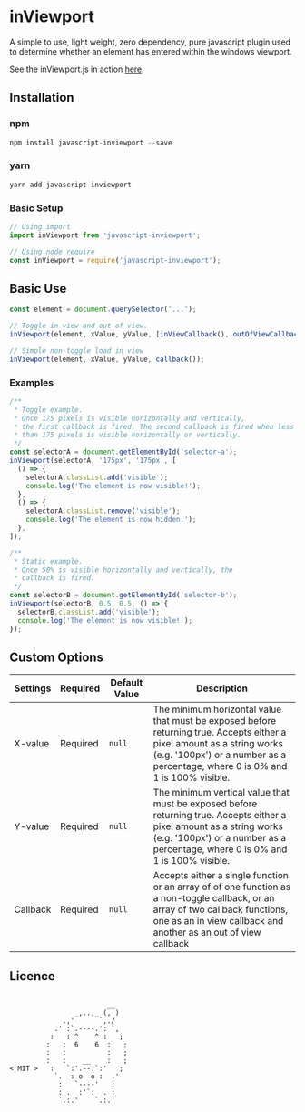 <!-- @format -->

# inViewport

A simple to use, light weight, zero dependency, pure javascript plugin used to determine whether an element has entered within the windows viewport.

See the inViewport.js in action <a href="http://ianrogren.github.io/javascript-inViewport/">here</a>.

## Installation

### npm

```javascript
npm install javascript-inviewport --save
```

### yarn

```javascript
yarn add javascript-inviewport
```

### Basic Setup

```javascript
// Using import
import inViewport from 'javascript-inviewport';

// Using node require
const inViewport = require('javascript-inviewport');
```

## Basic Use

```javascript
const element = document.querySelector('...');

// Toggle in view and out of view.
inViewport(element, xValue, yValue, [inViewCallback(), outOfViewCallback()]);

// Simple non-toggle load in view
inViewport(element, xValue, yValue, callback());
```

### Examples

```javascript
/**
 * Toggle example.
 * Once 175 pixels is visible horizontally and vertically,
 * the first callback is fired. The second callback is fired when less
 * than 175 pixels is visible horizontally or vertically.
 */
const selectorA = document.getElementById('selector-a');
inViewport(selectorA, '175px', '175px', [
  () => {
    selectorA.classList.add('visible');
    console.log('The element is now visible!');
  },
  () => {
    selectorA.classList.remove('visible');
    console.log('The element is now hidden.');
  },
]);

/**
 * Static example.
 * Once 50% is visible horizontally and vertically, the
 * callback is fired.
 */
const selectorB = document.getElementById('selector-b');
inViewport(selectorB, 0.5, 0.5, () => {
  selectorB.classList.add('visible');
  console.log('The element is now visible!');
});
```

## Custom Options

| Settings | Required | Default Value | Description                                                                                                                                                                                               |
| -------- | -------- | ------------- | --------------------------------------------------------------------------------------------------------------------------------------------------------------------------------------------------------- |
| X-value  | Required | `null`        | The minimum horizontal value that must be exposed before returning true. Accepts either a pixel amount as a string works (e.g. '100px') or a number as a percentage, where 0 is 0% and 1 is 100% visible. |
| Y-value  | Required | `null`        | The minimum vertical value that must be exposed before returning true. Accepts either a pixel amount as a string works (e.g. '100px') or a number as a percentage, where 0 is 0% and 1 is 100% visible.   |
| Callback | Required | `null`        | Accepts either a single function or an array of of one function as a non-toggle callback, or an array of two callback functions, one as an in view callback and another as an out of view callback        |

## Licence

```

                        __
                _,..,_ (, )
             .,'      `,./
           .' :`.----.': `,
          :   : ^    ^ :   ;
         :   :  6    6  :   ;
         :   :          :   ;
         :   :    __    :   ;
< MIT >   :   `:'.--.`:'   ;
           `.  : o  o :  .'
            :   `----'   :
            : .  :'`:  . :
            `.:.'    `.:.'
```
